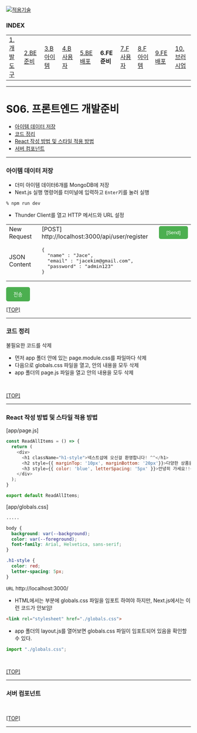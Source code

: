 [nextjs15]: readme.md
[![적용기술](https://skillicons.dev/icons?i=pr,nextjs,ts,react,vercel)][nextjs15]
 
### INDEX

<table>
  <tr>
    <td><a href="small_01.md">1.개발도구   </a></td>
    <td><a href="small_02.md">2.BE준비    </a></td>
    <td><a href="small_03.md">3.B아이템   </a></td>
    <td><a href="small_04.md">4.B사용자   </a></td>
    <td><a href="small_05.md">5.BE배포    </a></td>
    <td><b href="small_06.md">6.FE준비    </b></td>
    <td><a href="small_07.md">7.F사용자   </a></td>
    <td><a href="small_08.md">8.F아이템   </a></td>
    <td><a href="small_09.md">9.FE배포    </a></td>
    <td><a href="small_10.md">10.브러시업  </a></td>
  </tr>
</table>

---
# S06. 프론트엔드 개발준비
- [아이템 데이터 저장](#아이템-데이터-저장)
- [코드 정리](#코드-정리)
- [React 작성 방법 및 스타일 적용 방법](#react-작성-방법-및-스타일-적용-방법)
- [서버 컴포넌트](#서버-컴포넌트)

---
### 아이템 데이터 저장

- 더미 아이템 데이터6개를 MongoDB에 저장
- Next.js 실행 명령어를 터미널에 입력하고 `Enter`키를 눌러 실행
```shell
% npm run dev
```

- Thunder Client를 열고 HTTP 메서드와 URL 설정
<table>
  <tr>
    <td>New Request</td>
    <td>[POST] http://localhost:3000/api/user/register </td>
    <td>
      <button style="background-color: #4CAF50; color: white; padding: 10px 20px; border: none; border-radius: 5px;">
        [Send]
      </button>
    </td>
  </tr>
  <tr>
    <td>JSON Content</td>
    <td>
<pre>
{
  "name" : "Jace",
  "email" : "jacekim@gmail.com",
  "password" : "admin123"
}
</pre>
    </td>
    <td></td>
  </tr>
</table>


<button style="background-color: #4CAF50; color: white; padding: 10px 20px; border: none; border-radius: 5px;">
  전송
</button>

<br/>

[[TOP]](#index)

---
### 코드 정리

불필요한 코드를 삭제
  - 먼저 app 폴더 안에 있는 page.module.css를 파일마다 삭제
  - 다음으로 globals.css 파일을 열고, 안의 내용을 모두 삭제
  - app 폴더의 page.js 파일을 열고 안의 내용을 모두 삭제

<br/>

[[TOP]](#index)

---
### React 작성 방법 및 스타일 적용 방법

[app/page.js]
```js
const ReadAllItems = () => {
  return (
    <div>
      <h1 className="h1-style">넥스트샵에 오신걸 환영합니다! ^^</h1>
      <h2 style={{ marginTop: '10px', marginBottom: '20px'}}>다양한 상품을 준비하겠습니다.</h2>
      <h3 style={{ color: 'blue', letterSpacing: '5px' }}>안녕히 가세요!!</h3>
    </div>
  );
}

export default ReadAllItems;
```

[app/globals.css]
```css
.....

body {
  background: var(--background);
  color: var(--foreground);
  font-family: Arial, Helvetica, sans-serif;
}

.h1-style {
  color: red;
  letter-spacing: 5px;
}

```


`URL` http://localhost:3000/


- HTML에서는 <head> 부분에 globals.css 파일을 임포트 하여야 하지만, Next.js에서는 이런 코드가 안보임!
```html
<link rel="stylesheet" href="./globals.css">
```

- app 폴더의 layout.js를 열어보면 globals.css 파일이 임포트되어 있음을 확인할 수 있다. 
```js
import "./globals.css";

```


<br/>

[[TOP]](#index)

---
### 서버 컴포넌트

<br/>

[[TOP]](#index)

---
